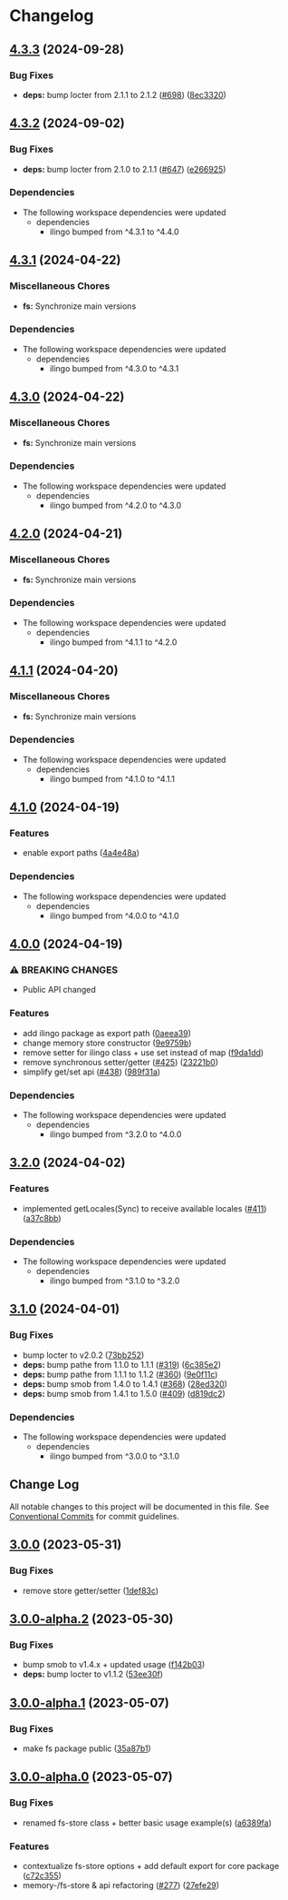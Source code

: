 # Changelog

## [4.3.3](https://github.com/tada5hi/ilingo/compare/fs-v4.3.2...fs-v4.3.3) (2024-09-28)


### Bug Fixes

* **deps:** bump locter from 2.1.1 to 2.1.2 ([#698](https://github.com/tada5hi/ilingo/issues/698)) ([8ec3320](https://github.com/tada5hi/ilingo/commit/8ec332039934ed9340ec99ec8b2ba3ff4d97c30c))

## [4.3.2](https://github.com/tada5hi/ilingo/compare/fs-v4.3.1...fs-v4.3.2) (2024-09-02)


### Bug Fixes

* **deps:** bump locter from 2.1.0 to 2.1.1 ([#647](https://github.com/tada5hi/ilingo/issues/647)) ([e266925](https://github.com/tada5hi/ilingo/commit/e266925988ea1947663b0d12578bc8f251da2534))


### Dependencies

* The following workspace dependencies were updated
  * dependencies
    * ilingo bumped from ^4.3.1 to ^4.4.0

## [4.3.1](https://github.com/tada5hi/ilingo/compare/fs-v4.3.0...fs-v4.3.1) (2024-04-22)


### Miscellaneous Chores

* **fs:** Synchronize main versions


### Dependencies

* The following workspace dependencies were updated
  * dependencies
    * ilingo bumped from ^4.3.0 to ^4.3.1

## [4.3.0](https://github.com/tada5hi/ilingo/compare/fs-v4.2.0...fs-v4.3.0) (2024-04-22)


### Miscellaneous Chores

* **fs:** Synchronize main versions


### Dependencies

* The following workspace dependencies were updated
  * dependencies
    * ilingo bumped from ^4.2.0 to ^4.3.0

## [4.2.0](https://github.com/tada5hi/ilingo/compare/fs-v4.1.1...fs-v4.2.0) (2024-04-21)


### Miscellaneous Chores

* **fs:** Synchronize main versions


### Dependencies

* The following workspace dependencies were updated
  * dependencies
    * ilingo bumped from ^4.1.1 to ^4.2.0

## [4.1.1](https://github.com/tada5hi/ilingo/compare/fs-v4.1.0...fs-v4.1.1) (2024-04-20)


### Miscellaneous Chores

* **fs:** Synchronize main versions


### Dependencies

* The following workspace dependencies were updated
  * dependencies
    * ilingo bumped from ^4.1.0 to ^4.1.1

## [4.1.0](https://github.com/tada5hi/ilingo/compare/fs-v4.0.0...fs-v4.1.0) (2024-04-19)


### Features

* enable export paths ([4a4e48a](https://github.com/tada5hi/ilingo/commit/4a4e48af5100abcfc533d91ca9b116fa93bf6b68))


### Dependencies

* The following workspace dependencies were updated
  * dependencies
    * ilingo bumped from ^4.0.0 to ^4.1.0

## [4.0.0](https://github.com/tada5hi/ilingo/compare/fs-v3.2.0...fs-v4.0.0) (2024-04-19)


### ⚠ BREAKING CHANGES

* Public API changed

### Features

* add ilingo package as export path ([0aeea39](https://github.com/tada5hi/ilingo/commit/0aeea39f054ed7e66529cb756554a8e4e0024686))
* change memory store constructor ([9e9759b](https://github.com/tada5hi/ilingo/commit/9e9759b98eb85afeaa7f6ee4984246937c88337d))
* remove setter for ilingo class + use set instead of map ([f9da1dd](https://github.com/tada5hi/ilingo/commit/f9da1dd82df396674ad693770bb7b681140218d0))
* remove synchronous setter/getter ([#425](https://github.com/tada5hi/ilingo/issues/425)) ([23221b0](https://github.com/tada5hi/ilingo/commit/23221b07c7cac865adc2cdb98c55e7904f15fd40))
* simplify get/set api ([#438](https://github.com/tada5hi/ilingo/issues/438)) ([989f31a](https://github.com/tada5hi/ilingo/commit/989f31a3d38b6c08a776e9afe9db2df3e05fd44c))


### Dependencies

* The following workspace dependencies were updated
  * dependencies
    * ilingo bumped from ^3.2.0 to ^4.0.0

## [3.2.0](https://github.com/tada5hi/ilingo/compare/fs-v3.1.0...fs-v3.2.0) (2024-04-02)


### Features

* implemented getLocales(Sync) to receive available locales ([#411](https://github.com/tada5hi/ilingo/issues/411)) ([a37c8bb](https://github.com/tada5hi/ilingo/commit/a37c8bb45f820d8480701f9737cb2248c9f6fb50))


### Dependencies

* The following workspace dependencies were updated
  * dependencies
    * ilingo bumped from ^3.1.0 to ^3.2.0

## [3.1.0](https://github.com/tada5hi/ilingo/compare/fs-v3.0.0...fs-v3.1.0) (2024-04-01)


### Bug Fixes

* bump locter to v2.0.2 ([73bb252](https://github.com/tada5hi/ilingo/commit/73bb25284e64e8486d7f6e38caf8ecc270199a0e))
* **deps:** bump pathe from 1.1.0 to 1.1.1 ([#319](https://github.com/tada5hi/ilingo/issues/319)) ([6c385e2](https://github.com/tada5hi/ilingo/commit/6c385e242225dba5b2944ae7ddd1735db795789b))
* **deps:** bump pathe from 1.1.1 to 1.1.2 ([#360](https://github.com/tada5hi/ilingo/issues/360)) ([9e0f11c](https://github.com/tada5hi/ilingo/commit/9e0f11c358a19f0b1ccd13be88c8eac704409a1a))
* **deps:** bump smob from 1.4.0 to 1.4.1 ([#368](https://github.com/tada5hi/ilingo/issues/368)) ([28ed320](https://github.com/tada5hi/ilingo/commit/28ed3202f59c5e6c0f5c1a5ed223caf7678a3882))
* **deps:** bump smob from 1.4.1 to 1.5.0 ([#409](https://github.com/tada5hi/ilingo/issues/409)) ([d819dc2](https://github.com/tada5hi/ilingo/commit/d819dc2e715a0a8ad03191a32121e5d04c26e8b6))


### Dependencies

* The following workspace dependencies were updated
  * dependencies
    * ilingo bumped from ^3.0.0 to ^3.1.0

## Change Log

All notable changes to this project will be documented in this file.
See [Conventional Commits](https://conventionalcommits.org) for commit guidelines.

## [3.0.0](https://github.com/tada5hi/ilingo/compare/v3.0.0-alpha.2...v3.0.0) (2023-05-31)


### Bug Fixes

* remove store getter/setter ([1def83c](https://github.com/tada5hi/ilingo/commit/1def83cef5e0e88704461d06fc671d2556989ea7))





## [3.0.0-alpha.2](https://github.com/tada5hi/ilingo/compare/v3.0.0-alpha.1...v3.0.0-alpha.2) (2023-05-30)


### Bug Fixes

* bump smob to v1.4.x + updated usage ([f142b03](https://github.com/tada5hi/ilingo/commit/f142b038ac0b506369aac15052fba51b6997a1e4))
* **deps:** bump locter to v1.1.2 ([53ee30f](https://github.com/tada5hi/ilingo/commit/53ee30f56a7af00fea048c4fda135138cd4358e5))





## [3.0.0-alpha.1](https://github.com/tada5hi/ilingo/compare/v3.0.0-alpha.0...v3.0.0-alpha.1) (2023-05-07)


### Bug Fixes

* make fs package public ([35a87b1](https://github.com/tada5hi/ilingo/commit/35a87b13d0f7e75ed11400280506aa4a2d31569b))





## [3.0.0-alpha.0](https://github.com/tada5hi/ilingo/compare/v2.4.0...v3.0.0-alpha.0) (2023-05-07)


### Bug Fixes

* renamed fs-store class + better basic usage example(s) ([a6389fa](https://github.com/tada5hi/ilingo/commit/a6389fab956a2b6fd43c376f900045c6632e3bde))


### Features

* contextualize fs-store options + add default export for core package ([c72c355](https://github.com/tada5hi/ilingo/commit/c72c355c7cd9fbe1d4d879f01c902c667f350c63))
* memory-/fs-store & api refactoring ([#277](https://github.com/tada5hi/ilingo/issues/277)) ([27efe29](https://github.com/tada5hi/ilingo/commit/27efe2987e24269b53baa88ada336de5068a2180))

